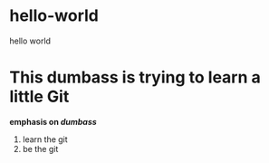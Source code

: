 # hello-world
hello world
# This dumbass is trying to learn a little Git
**emphasis on *dumbass***

1. learn the git
2. be the git
